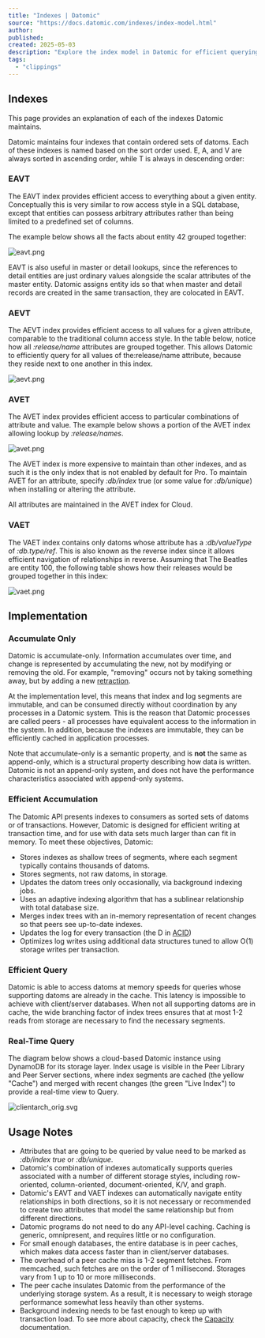 ```yaml
---
title: "Indexes | Datomic"
source: "https://docs.datomic.com/indexes/index-model.html"
author:
published:
created: 2025-05-03
description: "Explore the index model in Datomic for efficient querying."
tags:
  - "clippings"
---
```

## Indexes

This page provides an explanation of each of the indexes Datomic maintains.

Datomic maintains four indexes that contain ordered sets of datoms. Each of these indexes is named based on the sort order used. E, A, and V are always sorted in ascending order, while T is always in descending order:

### EAVT

The EAVT index provides efficient access to everything about a given entity. Conceptually this is very similar to row access style in a SQL database, except that entities can possess arbitrary attributes rather than being limited to a predefined set of columns.

The example below shows all the facts about entity 42 grouped together:

![eavt.png](https://docs.datomic.com/images/eavt.png)

EAVT is also useful in master or detail lookups, since the references to detail entities are just ordinary values alongside the scalar attributes of the master entity. Datomic assigns entity ids so that when master and detail records are created in the same transaction, they are colocated in EAVT.

### AEVT

The AEVT index provides efficient access to all values for a given attribute, comparable to the traditional column access style. In the table below, notice how all *:release/name* attributes are grouped together. This allows Datomic to efficiently query for all values of the:release/name attribute, because they reside next to one another in this index.

![aevt.png](https://docs.datomic.com/images/aevt.png)

### AVET

The AVET index provides efficient access to particular combinations of attribute and value. The example below shows a portion of the AVET index allowing lookup by *:release/names*.

![avet.png](https://docs.datomic.com/images/avet.png)

The AVET index is more expensive to maintain than other indexes, and as such it is the only index that is not enabled by default for Pro. To maintain AVET for an attribute, specify *:db/index* true (or some value for *:db/unique*) when installing or altering the attribute.

All attributes are maintained in the AVET index for Cloud.

### VAET

The VAET index contains only datoms whose attribute has a *:db/valueType* of *:db.type/ref*. This is also known as the reverse index since it allows efficient navigation of relationships in reverse. Assuming that The Beatles are entity 100, the following table shows how their releases would be grouped together in this index:

![vaet.png](https://docs.datomic.com/images/vaet.png)

## Implementation

### Accumulate Only

Datomic is accumulate-only. Information accumulates over time, and change is represented by accumulating the new, not by modifying or removing the old. For example, "removing" occurs not by taking something away, but by adding a new [retraction](https://docs.datomic.com/transactions/transactions.html#retracting-data).

At the implementation level, this means that index and log segments are immutable, and can be consumed directly without coordination by any processes in a Datomic system. This is the reason that Datomic processes are called peers - all processes have equivalent access to the information in the system. In addition, because the indexes are immutable, they can be efficiently cached in application processes.

Note that accumulate-only is a semantic property, and is **not** the same as append-only, which is a structural property describing how data is written. Datomic is not an append-only system, and does not have the performance characteristics associated with append-only systems.

### Efficient Accumulation

The Datomic API presents indexes to consumers as sorted sets of datoms or of transactions. However, Datomic is designed for efficient writing at transaction time, and for use with data sets much larger than can fit in memory. To meet these objectives, Datomic:

- Stores indexes as shallow trees of segments, where each segment typically contains thousands of datoms.
- Stores segments, not raw datoms, in storage.
- Updates the datom trees only occasionally, via background indexing jobs.
- Uses an adaptive indexing algorithm that has a sublinear relationship with total database size.
- Merges index trees with an in-memory representation of recent changes so that peers see up-to-date indexes.
- Updates the log for every transaction (the D in [ACID](https://docs.datomic.com/transactions/acid.html))
- Optimizes log writes using additional data structures tuned to allow O(1) storage writes per transaction.

### Efficient Query

Datomic is able to access datoms at memory speeds for queries whose supporting datoms are already in the cache. This latency is impossible to achieve with client/server databases. When not all supporting datoms are in cache, the wide branching factor of index trees ensures that at most 1-2 reads from storage are necessary to find the necessary segments.

### Real-Time Query

The diagram below shows a cloud-based Datomic instance using DynamoDB for its storage layer. Index usage is visible in the Peer Library and Peer Server sections, where index segments are cached (the yellow "Cache") and merged with recent changes (the green "Live Index") to provide a real-time view to Query.

![clientarch_orig.svg](https://docs.datomic.com/images/clientarch_orig.svg)

## Usage Notes

- Attributes that are going to be queried by value need to be marked as *:db/index* *true* or *:db/unique*.
- Datomic's combination of indexes automatically supports queries associated with a number of different storage styles, including row-oriented, column-oriented, document-oriented, K/V, and graph.
- Datomic's EAVT and VAET indexes can automatically navigate entity relationships in both directions, so it is not necessary or recommended to create two attributes that model the same relationship but from different directions.
- Datomic programs do not need to do any API-level caching. Caching is generic, omnipresent, and requires little or no configuration.
- For small enough databases, the entire database is in peer caches, which makes data access faster than in client/server databases.
- The overhead of a peer cache miss is 1-2 segment fetches. From memcached, such fetches are on the order of 1 millisecond. Storages vary from 1 up to 10 or more milliseconds.
- The peer cache insulates Datomic from the performance of the underlying storage system. As a result, it is necessary to weigh storage performance somewhat less heavily than other systems.
- Background indexing needs to be fast enough to keep up with transaction load. To see more about capacity, check the [Capacity](https://docs.datomic.com/operation/capacity.html) documentation.